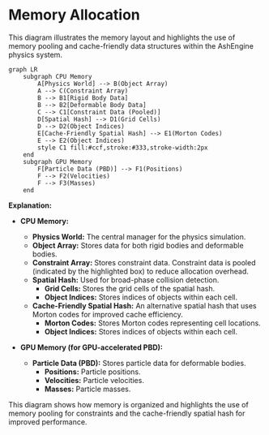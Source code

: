 # Memory Allocation

This diagram illustrates the memory layout and highlights the use of memory pooling and cache-friendly data structures within the AshEngine physics system.

```mermaid
graph LR
    subgraph CPU Memory
        A[Physics World] --> B(Object Array)
        A --> C(Constraint Array)
        B --> B1[Rigid Body Data]
        B --> B2[Deformable Body Data]
        C --> C1[Constraint Data (Pooled)]
        D[Spatial Hash] --> D1(Grid Cells)
        D --> D2(Object Indices)
        E[Cache-Friendly Spatial Hash] --> E1(Morton Codes)
        E --> E2(Object Indices)
        style C1 fill:#ccf,stroke:#333,stroke-width:2px
    end
    subgraph GPU Memory
        F[Particle Data (PBD)] --> F1(Positions)
        F --> F2(Velocities)
        F --> F3(Masses)
    end
```

**Explanation:**

- **CPU Memory:**

  - **Physics World:** The central manager for the physics simulation.
  - **Object Array:** Stores data for both rigid bodies and deformable bodies.
  - **Constraint Array:** Stores constraint data. Constraint data is pooled (indicated by the highlighted box) to reduce allocation overhead.
  - **Spatial Hash:** Used for broad-phase collision detection.
    - **Grid Cells:** Stores the grid cells of the spatial hash.
    - **Object Indices:** Stores indices of objects within each cell.
  - **Cache-Friendly Spatial Hash:** An alternative spatial hash that uses Morton codes for improved cache efficiency.
    - **Morton Codes:** Stores Morton codes representing cell locations.
    - **Object Indices:** Stores indices of objects within each cell.

- **GPU Memory (for GPU-accelerated PBD):**
  - **Particle Data (PBD):** Stores particle data for deformable bodies.
    - **Positions:** Particle positions.
    - **Velocities:** Particle velocities.
    - **Masses:** Particle masses.

This diagram shows how memory is organized and highlights the use of memory pooling for constraints and the cache-friendly spatial hash for improved performance.

